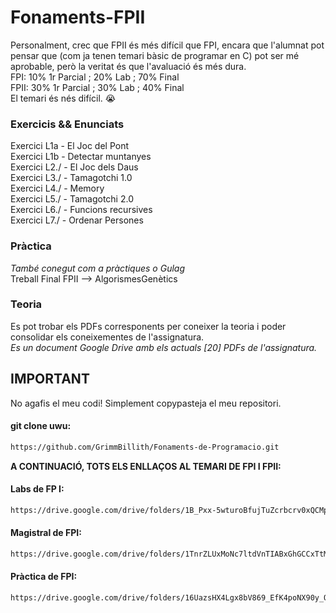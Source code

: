 # Fonaments-FPII

Personalment, crec que FPII és més difícil que FPI, encara que l'alumnat pot pensar que (com ja tenen temari bàsic de programar en C) pot ser mé aprobable, però la veritat és que l'avaluació és més dura.  
FPI: 10% 1r Parcial ; 20% Lab ; 70% Final  
FPII: 30% 1r Parcial ; 30% Lab ; 40% Final  
El temari és nés difícil. 😭  

### Exercicis && Enunciats
Exercici L1a  - El Joc del Pont  
Exercici L1b  - Detectar muntanyes  
Exercici L2./ - El Joc dels Daus  
Exercici L3./ - Tamagotchi 1.0  
Exercici L4./ - Memory  
Exercici L5./ - Tamagotchi 2.0  
Exercici L6./ - Funcions recursives  
Exercici L7./ - Ordenar Persones  

### Pràctica  

_També conegut com a pràctiques o Gulag_  
Treball Final FPII --> AlgorismesGenètics  

### Teoria

Es pot trobar els PDFs corresponents per coneixer la teoria i poder consolidar els coneixementes de l'assignatura.  
_Es un document Google Drive amb els actuals [20] PDFs de l'assignatura._

## IMPORTANT

No agafis el meu codi! Simplement copypasteja el meu repositori.  

#### git clone uwu:
```bash
https://github.com/GrimmBillith/Fonaments-de-Programacio.git
```
**A CONTINUACIÓ, TOTS ELS ENLLAÇOS AL TEMARI DE FPI I FPII:**
#### Labs de FP I:
```bash
https://drive.google.com/drive/folders/1B_Pxx-5wturoBfujTuZcrbcrv0xQCMpg?usp=sharing
```
#### Magistral de FPI:
```bash
https://drive.google.com/drive/folders/1TnrZLUxMoNc7ltdVnTIABxGhGCCxTtM7?usp=sharing
```
#### Pràctica de FPI:
```bash
https://drive.google.com/drive/folders/16UazsHX4Lgx8bV869_EfK4poNX90y_QF?usp=sharing
```

